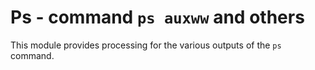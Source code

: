 Ps - command ``ps auxww`` and others
====================================

This module provides processing for the various outputs of the ``ps`` command.